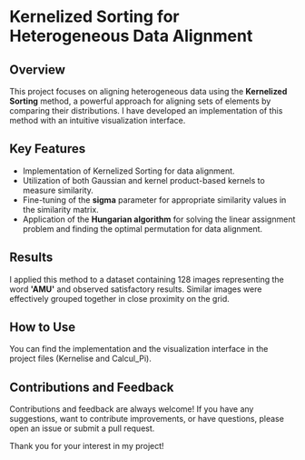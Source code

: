 # Kernelized Sorting for Heterogeneous Data Alignment

## Overview
This project focuses on aligning heterogeneous data using the **Kernelized Sorting** method, a powerful approach for aligning sets of elements by comparing their distributions. I have developed an implementation of this method with an intuitive visualization interface. 

## Key Features
- Implementation of Kernelized Sorting for data alignment.
- Utilization of both Gaussian and kernel product-based kernels to measure similarity.
- Fine-tuning of the **sigma** parameter for appropriate similarity values in the similarity matrix.
- Application of the **Hungarian algorithm** for solving the linear assignment problem and finding the optimal permutation for data alignment.

## Results
I applied this method to a dataset containing 128 images representing the word **'AMU'** and observed satisfactory results. Similar images were effectively grouped together in close proximity on the grid.

## How to Use
You can find the implementation and the visualization interface in the project files (Kernelise and Calcul_Pi). 

## Contributions and Feedback
Contributions and feedback are always welcome! If you have any suggestions, want to contribute improvements, or have questions, please open an issue or submit a pull request. 


Thank you for your interest in my project!
